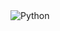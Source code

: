<img alt="Python" src ="https://img.shields.io/badge/adobeillustrator-#FF9A00.svg?&style=for-the-badge&logo=로고명&logoColor=로고색상"/>